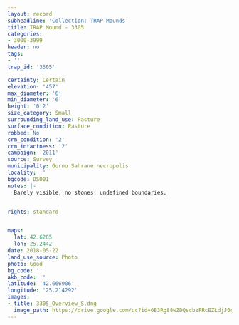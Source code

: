 ```yaml
---
layout: record
subheadline: 'Collection: TRAP Mounds'
title: TRAP Mound - 3305
categories:
- 3000-3999
header: no
tags:
- ''
trap_id: '3305'

certainty: Certain
elevation: '457'
max_diameter: '6'
min_diameter: '6'
height: '0.2'
size_category: Small
surrounding_land_use: Pasture
surface_condition: Pasture
robbed: No
crm_condition: '2'
crm_intactness: '2'
campaign: '2011'
source: Survey
municipality: Gorno Sahrane necropolis
locality: ''
bgcode: DS001
notes: |-
  Barely visible, no stones, undefined boundaries.


rights: standard


maps:
  lat: 42.6285
  lon: 25.2442
date: 2018-05-22
land_use_source: Photo
photo: Good
bg_code: ''
akb_code: ''
latitude: '42.666906'
longitude: '25.214292'
images:
- title: 3305_Overview_S.dng
  image_path: https://drive.google.com/uc?id=0B3Rg88wZDQscbzFRcEZLdjJ0cFE
---
```

